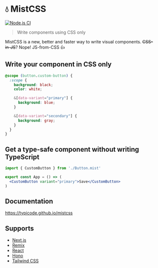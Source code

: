 # 💧 MistCSS

[![Node.js CI](https://github.com/typicode/mistcss/actions/workflows/node.js.yml/badge.svg)](https://github.com/typicode/mistcss/actions/workflows/node.js.yml)

> Write components using CSS only

MistCSS is a new, better and faster way to write visual components. ~~CSS-in-JS~~? Nope! JS-from-CSS 👍

## Write your component in CSS only

```css title="Button.mist.css"
@scope (button.custom-button) {
  :scope {
    background: black;
    color: white;

    &[data-variant="primary"] {
      background: blue;
    }

    &[data-variant="secondary"] {
      background: gray;
    }
  }
}
```

## Get a type-safe component without writing TypeScript

```jsx title="App.tsx"
import { CustomButton } from './Button.mist'

export const App = () => (
  <CustomButton variant="primary">Save</CustomButton>
)
```

## Documentation

https://typicode.github.io/mistcss

## Supports

- [Next.js](https://nextjs.org/)
- [Remix](https://remix.run/)
- [React](https://react.dev/)
- [Hono](https://hono.dev/)
- [Tailwind CSS](https://tailwindcss.com/)

